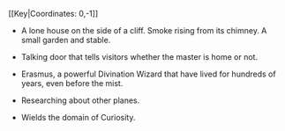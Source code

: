 [[Key|Coordinates: 0,-1]]

- A lone house on the side of a cliff. Smoke rising from its chimney. A small garden and stable.
- Talking door that tells visitors whether the master is home or not.

- Erasmus, a powerful Divination Wizard that have lived for hundreds of years, even before the mist.
- Researching about other planes.
- Wields the domain of Curiosity.